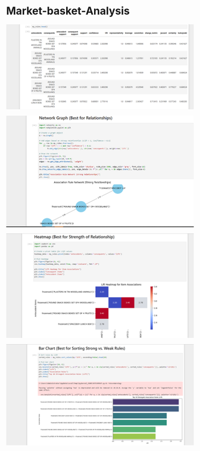 # Market-basket-Analysis

![Logo](./images/1.PNG)

![Logo](./images/2.png)

![Logo](./images/3.png)

![Logo](./images/4.png)
